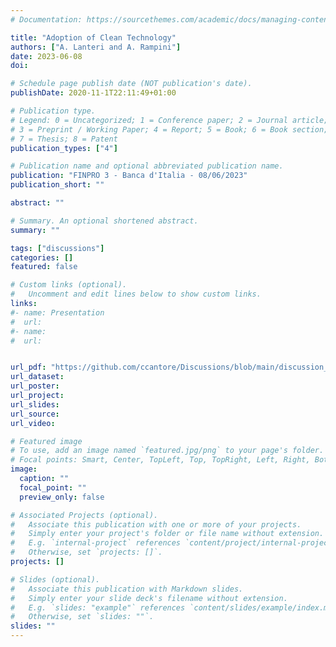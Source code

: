 ```yaml
---
# Documentation: https://sourcethemes.com/academic/docs/managing-content/

title: "Adoption of Clean Technology"
authors: ["A. Lanteri and A. Rampini"]
date: 2023-06-08
doi:

# Schedule page publish date (NOT publication's date).
publishDate: 2020-11-1T22:11:49+01:00

# Publication type.
# Legend: 0 = Uncategorized; 1 = Conference paper; 2 = Journal article;
# 3 = Preprint / Working Paper; 4 = Report; 5 = Book; 6 = Book section;
# 7 = Thesis; 8 = Patent
publication_types: ["4"]

# Publication name and optional abbreviated publication name.
publication: "FINPRO 3 - Banca d'Italia - 08/06/2023"
publication_short: ""

abstract: ""

# Summary. An optional shortened abstract.
summary: ""

tags: ["discussions"]
categories: []
featured: false

# Custom links (optional).
#   Uncomment and edit lines below to show custom links.
links:
#- name: Presentation
#  url:
#- name:
#  url: 


url_pdf: "https://github.com/ccantore/Discussions/blob/main/discussion_Abad_Cantore_handout.pdf"
url_dataset:
url_poster:
url_project:
url_slides:
url_source:
url_video:

# Featured image
# To use, add an image named `featured.jpg/png` to your page's folder.
# Focal points: Smart, Center, TopLeft, Top, TopRight, Left, Right, BottomLeft, Bottom, BottomRight.
image:
  caption: ""
  focal_point: ""
  preview_only: false

# Associated Projects (optional).
#   Associate this publication with one or more of your projects.
#   Simply enter your project's folder or file name without extension.
#   E.g. `internal-project` references `content/project/internal-project/index.md`.
#   Otherwise, set `projects: []`.
projects: []

# Slides (optional).
#   Associate this publication with Markdown slides.
#   Simply enter your slide deck's filename without extension.
#   E.g. `slides: "example"` references `content/slides/example/index.md`.
#   Otherwise, set `slides: ""`.
slides: ""
---
```

